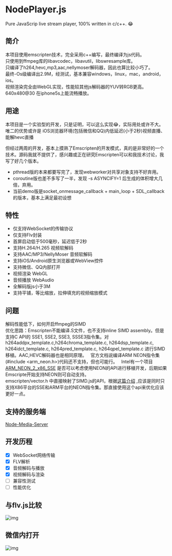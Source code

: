 # NodePlayer.js
Pure JavaScrip live stream player, 100% written in c/c++. :joy:

## 简介
本项目使用emscripten技术，完全采用c++编写，最终编译为js代码。  
只使用到ffmpeg库的libavcodec，libavutil，libswresample库。  
只编译了h264,hevc,mp3,aac,nellymoser解码器，因此也算比较小巧了。  
最终-Os级编译出2.9M，经测试，基本兼容windows，linux，mac，android，ios。  
视频渲染完全由WebGL实现，性能较其他js解码器的YUV转RGB更高。640x480@30 在iphone5s上能流畅播放。

## 用途
本项目是一个实验型的开发，只是证明，可以这么实现:joy:，实际用处或许不大。  
唯二的优势或许是 iOS浏览器环境(包括微信和QQ)内低延迟(小于2秒)视频直播、能解hevc直播

但经过两周的开发，基本上摸熟了Emscripten的开发模式，真的是非常好的一个技术。源码我就不提供了，感兴趣或正在研究Emscripten可以和我技术讨论，我写了好几个版本。 
- pthread版的本来都要写完了，发现webworker对共享对象支持不好弃用。
- coroutine版也差不多写了一半，发现 -s ASYNCIFY=1 后生成的体积增大几倍，弃用。
- 当前demo版是socket_onmessage_callback + main_loop + SDL_callback的版本，基本上满足最初设想

## 特性
- 仅支持WebSocket的传输协议
- 仅支持Flv封装
- 首屏启动低于500毫秒，延迟低于2秒
- 支持H.264/H.265 视频软解码
- 支持AAC/MP3/NellyMoser 音频软解码
- 支持iOS/Android原生浏览器或WebView控件
- 支持微信、QQ内部打开
- 视频渲染 WebGL
- 音频播放 WebAudio
- 全解码版js小于3M
- 支持平铺，等比缩放，拉伸填充的视频缩放模式

## 问题
解码性能低下，如何开启ffmpeg的SIMD  
优化思路：Emscripten不能编译.S文件，也不支持inline SIMD assembly。但是支持C API的 SSE1, SSE2, SSE3, SSSE3指令集。对h264addpx_template.c,h264chroma_template.c, h264dsp_template.c, h264idct_template.c, h264pred_template.c, h264qpel_template.c 进行SIMD移植。AAC,HEVC解码器也是相同原理。  
官方文档说编译ARM NEON指令集(#include <arm_neon.h>)代码还不支持，但也可能行。   
Intel有一个项目[ARM_NEON_2_x86_SSE](https://github.com/intel/ARM_NEON_2_x86_SSE) 是否可以考虑使用NEON的API进行移植开发，后期如果Emscripte开始支持NEON则可自动支持。  
emscripten/vector.h 中直接映射了SIMD.js的API，根据[这篇介绍](https://hacks.mozilla.org/2014/10/introducing-simd-js/) ,应该是同时只支持X86平台的SSE和ARM平台的NEON指令集。那直接使用这个api来优化应该更好一点。

## 支持的服务端
[Node-Media-Server](https://github.com/illuspas/Node-Media-Server)

## 开发历程
 - [x] WebSocket网络传输
 - [x] FLV解析
 - [x] 音频解码与播放
 - [x] 视频解码与渲染
 - [ ] 兼容性测试
 - [ ] 性能优化
 
## 与flv.js比较
![img](https://github.com/illuspas/NodePlayer.js/blob/master/nodeplayerjs_flvjs.png)

## 微信内打开
![img](https://github.com/illuspas/NodePlayer.js/blob/master/wechat_desktop.jpg)
